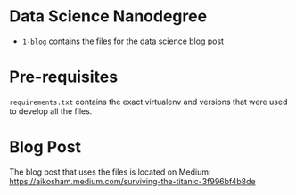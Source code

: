 # Data Science Nanodegree

- [`1-blog`](./1-blog) contains the files for the data science blog post

# Pre-requisites
`requirements.txt` contains the exact virtualenv and versions that were used to develop all the files.

# Blog Post
The blog post that uses the files is located on Medium: https://aikosham.medium.com/surviving-the-titanic-3f996bf4b8de
